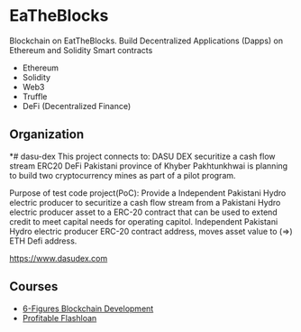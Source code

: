 # EaTheBlocks

Blockchain on EatTheBlocks. Build Decentralized
Applications (Dapps) on Ethereum and Solidity Smart contracts

* Ethereum
* Solidity
* Web3
* Truffle
* DeFi (Decentralized Finance)

## Organization

*# dasu-dex
This project connects to: DASU DEX securitize a cash flow stream ERC20 DeFi
Pakistani province of Khyber Pakhtunkhwai is planning to build two cryptocurrency mines as part of a pilot program.

Purpose of test code project(PoC): Provide a Independent Pakistani Hydro electric producer to securitize a cash flow stream from a Pakistani Hydro electric producer asset to a ERC-20 contract that can be used to extend credit to meet capital needs for operating capitol.  Independent Pakistani Hydro electric producer ERC-20 contract address, moves asset value to (=>) ETH Defi  address.

https://www.dasudex.com

## Courses

* [6-Figures Blockchain Development](https://eattheblocks.com/6-figure-blockchain-developer/)
* [Profitable Flashloan](https://eattheblocks-pro.teachable.com/p/profitable-flashloans)
